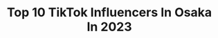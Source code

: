 ---
title: Top 10 TikTok Influencers In Osaka In 2023
description: >-
  Find top TikTok influencers in Osaka in 2023. Most popular hashtags: #osaka #japan #namba.
platform: TikTok
hits: 22
text_top: See the best TikTok accounts on inBeat.
text_bottom: Our search engine holds 22 TikTok influencers like this in Osaka, Japan for you to pitch.
profiles:
  - username: "yuruyuru_08"
    fullname: >-
      ゆる．︎︎︎︎︎☺︎
    bio: >-
      LJK. Osaka. fanmark☞．︎︎☺︎ Instagram，twitter，ғᴏʟʟᴏᴡ ᴍᴇ
    location: "Japan"
    followers: 37300
    engagement: 1026
    commentsToLikes: 0.123245
    id: ckbf5ujhlv5tk0j23u9ckzhv2
    verified: false
    hashtags: "#02, #napori, #tiktok, #snowjam"
  - username: "osakaninmuhtari"
    fullname: >-
      Aysel
    bio: >-
      İnstagram/YouTube ⬆️ @osakaninmuhtari Live: Japan🇯🇵
    location: "Japan"
    followers: 27400
    engagement: 565
    commentsToLikes: 0.032427
    id: ckc8i3amsbtjv0j23tbeim2xj
    verified: false
    hashtags: "#ortam, #pubg, #teamaiseru, #japan"
  - username: "knp_0816"
    fullname: >-
      #Queen
    bio: >-
      *Osaka☞Kyoto🇯🇵 *follow me🤍💜 クラブ女子です✌🏻️❤️
    location: "Japan"
    followers: 15700
    engagement: 405
    commentsToLikes: 0.027189
    id: ckbbsaf2nfsw80j23mkmlpmpi
    verified: false
    hashtags: "#5454, #dryflower"
  - username: "aika_02083"
    fullname: >-
      Aika(18)
    bio: >-
      Osaka 18 美容師になるのが夢です 15万人達成したらTikTokLIVEします！
    location: "Japan"
    followers: 114400
    engagement: 582
    commentsToLikes: 0.011732
    id: ckbketpu55p8g0j23nblg98fj
    verified: false
    hashtags: "#trip, #2021, #ttul, #60"
  - username: "maaki1106"
    fullname: >-
      maaki
    bio: >-
      osaka/21
    location: "Japan"
    followers: 5651
    engagement: 140
    commentsToLikes: 0.020384
    id: ck92xoiugzhgv0j78jxd4xxrc
    verified: false
    hashtags: "#club, #osaka, #bambi, #vip"
  - username: "paprriikaa"
    fullname: >-
      Paprika
    bio: >-
      She/her I sometimes post cute vids of japan 🇯🇵🇦🇺 yup
    location: "Japan"
    followers: 7903
    engagement: 1822
    commentsToLikes: 0.026701
    id: ckcdwso4kfuln0j23tgfc801n
    verified: false
    hashtags: "#kyushu, #foryou, #japan, #nihon"
  - username: "blu_qh"
    fullname: >-
      PwFxWolf 様
    bio: >-
      
    location: "Japan"
    followers: 3471
    engagement: 521
    commentsToLikes: 0.128050
    id: ckbwftnt626y10j23dv3zeyw4
    verified: false
    hashtags: "#jtteamosaka, #jtteam, #osaka, #titokvietnam"
  - username: "imquynhanh95"
    fullname: >-
      Quỳnh Anh
    bio: >-
      Fb:Quynhanh Niềm tin quý giá hơn mọi thứ...🍀🍀🍀
    location: "Japan"
    followers: 36500
    engagement: 354
    commentsToLikes: 0.064060
    id: ckbwftnhc26vl0j23utuks19p
    verified: false
    hashtags: "#osaka, #japan, #namba, #osakatrip"
  - username: "congkhanh932000"
    fullname: >-
      Công Khanh
    bio: >-
      FB mình dưới link 🤪
    location: "Japan"
    followers: 28600
    engagement: 798
    commentsToLikes: 0.027115
    id: ckcp9ofsqefy60j239fiqpvlv
    verified: false
    hashtags: "#kobe, #namba, #osaka, #japan"
  - username: "majestysg03j"
    fullname: >-
      しーた
    bio: >-
      23age. TikTok滅多に開きません
    location: "Japan"
    followers: 64100
    engagement: 530
    commentsToLikes: 0.012071
    id: ck8kghyy8ikg30j787vnyf2fy
    verified: false
    hashtags: "#namimonogatari, #tiktok, #majesty, #osaka"
---